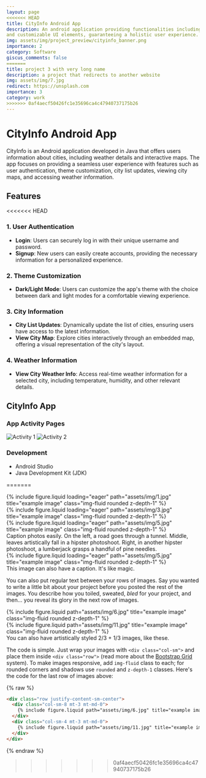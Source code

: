 ```yaml
---
layout: page
<<<<<<< HEAD
title: CityInfo Android App
description: An android application providing functionalities including city mapping, real-time weather updates,
and customizable UI elements, guaranteeing a holistic user experience.
img: assets/img/project_preview/cityinfo_banner.png
importance: 2
category: Software
giscus_comments: false
=======
title: project 3 with very long name
description: a project that redirects to another website
img: assets/img/7.jpg
redirect: https://unsplash.com
importance: 3
category: work
>>>>>>> 0af4aecf50426fc1e35696ca4c47940737175b26
---
```


# CityInfo Android App

CityInfo is an Android application developed in Java that offers users information about cities, including weather details and interactive maps. The app focuses on providing a seamless user experience with features such as user authentication, theme customization, city list updates, viewing city maps, and accessing weather information.

## Features

<<<<<<< HEAD
### 1. User Authentication
- **Login**: Users can securely log in with their unique username and password.
- **Signup**: New users can easily create accounts, providing the necessary information for a personalized experience.

### 2. Theme Customization
- **Dark/Light Mode**: Users can customize the app's theme with the choice between dark and light modes for a comfortable viewing experience.

### 3. City Information
- **City List Updates**: Dynamically update the list of cities, ensuring users have access to the latest information.
- **View City Map**: Explore cities interactively through an embedded map, offering a visual representation of the city's layout.

### 4. Weather Information
- **View City Weather Info**: Access real-time weather information for a selected city, including temperature, humidity, and other relevant details.

## CityInfo App

### App Activity Pages
![Activity 1](/assets/img/project_preview/cityinfo_1.png)
![Activity 2](/assets/img/project_preview/cityinfo_2.png)

### Development
- Android Studio
- Java Development Kit (JDK)



=======
<div class="row">
    <div class="col-sm mt-3 mt-md-0">
        {% include figure.liquid loading="eager" path="assets/img/1.jpg" title="example image" class="img-fluid rounded z-depth-1" %}
    </div>
    <div class="col-sm mt-3 mt-md-0">
        {% include figure.liquid loading="eager" path="assets/img/3.jpg" title="example image" class="img-fluid rounded z-depth-1" %}
    </div>
    <div class="col-sm mt-3 mt-md-0">
        {% include figure.liquid loading="eager" path="assets/img/5.jpg" title="example image" class="img-fluid rounded z-depth-1" %}
    </div>
</div>
<div class="caption">
    Caption photos easily. On the left, a road goes through a tunnel. Middle, leaves artistically fall in a hipster photoshoot. Right, in another hipster photoshoot, a lumberjack grasps a handful of pine needles.
</div>
<div class="row">
    <div class="col-sm mt-3 mt-md-0">
        {% include figure.liquid loading="eager" path="assets/img/5.jpg" title="example image" class="img-fluid rounded z-depth-1" %}
    </div>
</div>
<div class="caption">
    This image can also have a caption. It's like magic.
</div>

You can also put regular text between your rows of images.
Say you wanted to write a little bit about your project before you posted the rest of the images.
You describe how you toiled, sweated, _bled_ for your project, and then... you reveal its glory in the next row of images.

<div class="row justify-content-sm-center">
    <div class="col-sm-8 mt-3 mt-md-0">
        {% include figure.liquid path="assets/img/6.jpg" title="example image" class="img-fluid rounded z-depth-1" %}
    </div>
    <div class="col-sm-4 mt-3 mt-md-0">
        {% include figure.liquid path="assets/img/11.jpg" title="example image" class="img-fluid rounded z-depth-1" %}
    </div>
</div>
<div class="caption">
    You can also have artistically styled 2/3 + 1/3 images, like these.
</div>

The code is simple.
Just wrap your images with `<div class="col-sm">` and place them inside `<div class="row">` (read more about the <a href="https://getbootstrap.com/docs/4.4/layout/grid/">Bootstrap Grid</a> system).
To make images responsive, add `img-fluid` class to each; for rounded corners and shadows use `rounded` and `z-depth-1` classes.
Here's the code for the last row of images above:

{% raw %}

```html
<div class="row justify-content-sm-center">
  <div class="col-sm-8 mt-3 mt-md-0">
    {% include figure.liquid path="assets/img/6.jpg" title="example image" class="img-fluid rounded z-depth-1" %}
  </div>
  <div class="col-sm-4 mt-3 mt-md-0">
    {% include figure.liquid path="assets/img/11.jpg" title="example image" class="img-fluid rounded z-depth-1" %}
  </div>
</div>
```

{% endraw %}
>>>>>>> 0af4aecf50426fc1e35696ca4c47940737175b26
